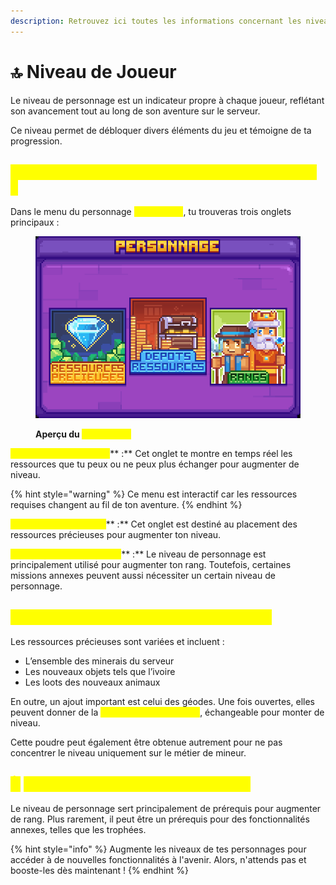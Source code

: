 ```yaml
---
description: Retrouvez ici toutes les informations concernant les niveaux de joueur
---
```


# 🔝 Niveau de Joueur

Le niveau de personnage est un indicateur propre à chaque joueur, reflétant son avancement tout au long de son aventure sur le serveur.&#x20;

Ce niveau permet de débloquer divers éléments du jeu et témoigne de ta progression.

## <mark style="color:yellow;">C</mark><mark style="color:yellow;">**omment débloquer les niveaux de personnage ?**</mark>

Dans le menu du personnage <mark style="color:yellow;">**`/personnage`**</mark>, tu trouveras trois onglets principaux :&#x20;

<figure><img src="../.gitbook/assets/image (1) (1).png" alt=""><figcaption><p><strong>Aperçu du </strong><mark style="color:yellow;"><strong><code>/personnage</code></strong></mark></p></figcaption></figure>

<mark style="color:yellow;">**Ressources Précieuses**</mark>** :** Cet onglet te montre en temps réel les ressources que tu peux ou ne peux plus échanger pour augmenter de niveau.&#x20;

{% hint style="warning" %}
Ce menu est interactif car les ressources requises changent au fil de ton aventure.
{% endhint %}

<mark style="color:yellow;">**Dépôts de Ressources**</mark>** :** Cet onglet est destiné au placement des ressources précieuses pour augmenter ton niveau.

<mark style="color:yellow;">**Redirection vers les rangs**</mark>** :** Le niveau de personnage est principalement utilisé pour augmenter ton rang. Toutefois, certaines missions annexes peuvent aussi nécessiter un certain niveau de personnage.

## <mark style="color:yellow;">Q</mark><mark style="color:yellow;">**uelles sont les ressources précieuses ?**</mark>

Les ressources précieuses sont variées et incluent :

* L’ensemble des minerais du serveur
* Les nouveaux objets tels que l’ivoire
* Les loots des nouveaux animaux

En outre, un ajout important est celui des géodes. Une fois ouvertes, elles peuvent donner de la <mark style="color:yellow;">**Poudre de Perlimpinpin**</mark>, échangeable pour monter de niveau.&#x20;

Cette poudre peut également être obtenue autrement pour ne pas concentrer le niveau uniquement sur le métier de mineur.

## <mark style="color:yellow;">À</mark> <mark style="color:yellow;"></mark><mark style="color:yellow;">**quoi sert le niveau de personnage ?**</mark>

Le niveau de personnage sert principalement de prérequis pour augmenter de rang. Plus rarement, il peut être un prérequis pour des fonctionnalités annexes, telles que les trophées.

{% hint style="info" %}
Augmente les niveaux de tes personnages pour accéder à de nouvelles fonctionnalités à l'avenir. Alors, n'attends pas et booste-les dès maintenant !
{% endhint %}
